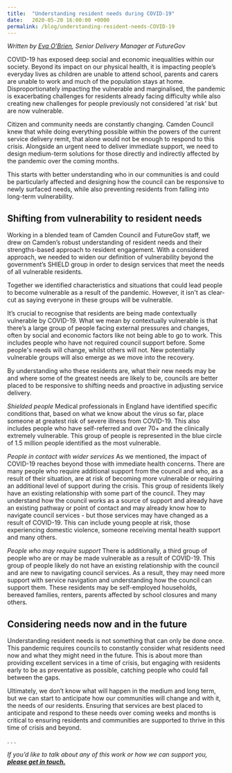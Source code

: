 ```yaml
---
title:  "Understanding resident needs during COVID-19"
date:   2020-05-20 16:00:00 +0000
permalink: /blog/understanding-resident-needs-COVID-19
---
```


*Written by [Eva O'Brien](https://blog.wearefuturegov.com/@evaobrien), Senior Delivery Manager at FutureGov*

COVID-19 has exposed deep social and economic inequalities within our society. Beyond its impact on our physical health, it is impacting people’s everyday lives as children are unable to attend school, parents and carers are unable to work and much of the population stays at home. Disproportionately impacting the vulnerable and marginalised, the pandemic is exacerbating challenges for residents already facing difficulty while also creating new challenges for people previously not considered 'at risk' but are now vulnerable.

Citizen and community needs are constantly changing. Camden Council knew that while doing everything possible within the powers of the current service delivery remit, that alone would not be enough to respond to this crisis. Alongside an urgent need to deliver immediate support, we need to design medium-term solutions for those directly and indirectly affected by the pandemic over the coming months.

This starts with better understanding who in our communities is and could be particularly affected and designing how the council can be responsive to newly surfaced needs, while also preventing residents from falling into long-term vulnerability.


## Shifting from vulnerability to resident needs

Working in a blended team of Camden Council and FutureGov staff, we drew on Camden’s robust understanding of resident needs and their strengths-based approach to resident engagement. With a considered approach, we needed to widen our definition of vulnerability beyond the government’s SHIELD group in order to design services that meet the needs of all vulnerable residents.

Together we identified characteristics and situations that could lead people to become vulnerable as a result of the pandemic. However, it isn't as clear-cut as saying everyone in these groups will be vulnerable. 

It’s crucial to recognise that residents are being made contextually vulnerable by COVID-19. What we mean by contextually vulnerable is that there’s a large group of people facing external pressures and changes, often by social and economic factors like not being able to go to work. This includes people who have not required council support before. Some people's needs will change, whilst others will not. New potentially vulnerable groups will also emerge as we move into the recovery.

By understanding who these residents are, what their new needs may be and where some of the greatest needs are likely to be, councils are better placed to be responsive to shifting needs and proactive in adjusting service delivery.

*Shielded people*
Medical professionals in England have identified specific conditions that, based on what we know about the virus so far, place someone at greatest risk of severe illness from COVID-19. This also includes people who have self-referred and over 70+ and the clinically extremely vulnerable. This group of people is represented in the blue circle of 1.5 million people identified as the most vulnerable.

*People in contact with wider services*
As we mentioned, the impact of COVID-19 reaches beyond those with immediate health concerns. There are many people who require additional support from the council and who, as a result of their situation, are at risk of becoming more vulnerable or requiring an additional level of support during the crisis. This group of residents likely have an existing relationship with some part of the council. They may understand how the council works as a source of support and already have an existing pathway or point of contact and may already know how to navigate council services - but those services may have changed as a result of COVID-19. This can include young people at risk, those experiencing domestic violence, someone receiving mental health support and many others.

*People who may require support*
There is additionally, a third group of people who are or may be made vulnerable as a result of COVID-19. This group of people likely do not have an existing relationship with the council and are new to navigating council services. As a result, they may need more support with service navigation and understanding how the council can support them. These residents may be self-employed households, bereaved families, renters, parents affected by school closures and many others.


## Considering needs now and in the future
Understanding resident needs is not something that can only be done once. This pandemic requires councils to constantly consider what residents need now and what they might need in the future. This is about more than providing excellent services in a time of crisis, but engaging with residents early to be as preventative as possible, catching people who could fall between the gaps. 

Ultimately, we don’t know what will happen in the medium and long term, but we can start to anticipate how our communities will change and with it, the needs of our residents. Ensuring that services are best placed to anticipate and respond to these needs over coming weeks and months is critical to ensuring residents and communities are supported to thrive in this time of crisis and beyond.

. . .

*If you’d like to talk about any of this work or how we can support you, **<a href="mailto:hello@wearefuturegov.com" onclick="gtag('event', 'Click2', { 'event_category': 'Email' });">please get in touch.</a>***
